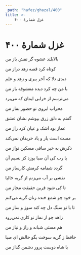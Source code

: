 ```yaml
---
_path: "hafez/ghazal/400"
title: >-
    غزل شمارهٔ ۴۰۰
---
```

# غزل شمارهٔ ۴۰۰

<div class="b" id="bn1"><div class="m1"><p>بالابلند عشوه گر نقش باز من</p></div>
<div class="m2"><p>کوتاه کرد قصه زهد دراز من</p></div></div>
<div class="b" id="bn2"><div class="m1"><p>دیدی دلا که آخر پیری و زهد و علم</p></div>
<div class="m2"><p>با من چه کرد دیده معشوقه باز من</p></div></div>
<div class="b" id="bn3"><div class="m1"><p>می‌ترسم از خرابی ایمان که می‌برد</p></div>
<div class="m2"><p>محراب ابروی تو حضور نماز من</p></div></div>
<div class="b" id="bn4"><div class="m1"><p>گفتم به دلق زرق بپوشم نشان عشق</p></div>
<div class="m2"><p>غماز بود اشک و عیان کرد راز من</p></div></div>
<div class="b" id="bn5"><div class="m1"><p>مست است یار و یاد حریفان نمی‌کند</p></div>
<div class="m2"><p>ذکرش به خیر ساقی مسکین نواز من</p></div></div>
<div class="b" id="bn6"><div class="m1"><p>یا رب کی آن صبا بوزد کز نسیم آن</p></div>
<div class="m2"><p>گردد شمامه کرمش کارساز من</p></div></div>
<div class="b" id="bn7"><div class="m1"><p>نقشی بر آب می‌زنم از گریه حالیا</p></div>
<div class="m2"><p>تا کی شود قرین حقیقت مجاز من</p></div></div>
<div class="b" id="bn8"><div class="m1"><p>بر خود چو شمع خنده زنان گریه می‌کنم</p></div>
<div class="m2"><p>تا با تو سنگ دل چه کند سوز و ساز من</p></div></div>
<div class="b" id="bn9"><div class="m1"><p>زاهد چو از نماز تو کاری نمی‌رود</p></div>
<div class="m2"><p>هم مستی شبانه و راز و نیاز من</p></div></div>
<div class="b" id="bn10"><div class="m1"><p>حافظ ز گریه سوخت بگو حالش ای صبا</p></div>
<div class="m2"><p>با شاه دوست پرور دشمن گداز من</p></div></div>
